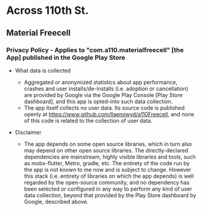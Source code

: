 # Across 110th St.

## Material Freecell

### Privacy Policy - Applies to "com.a110.materialfreecell" [the App] published in the Google Play Store

* What data is collected
  * Aggregated or anonymized statistics about app performance, crashes and user installs/de-installs
    (i.e. adoption or cancellation) are provided by Google via the Google Play Console [Play Store
    dashboard], and this app is opted-into such data collection.
  * The app itself collects no user data. Its source code is published openly at
    https://www.github.com/llaenowyd/a110Freecell, and none of this code is related to the collection
    of user data.

* Disclaimer
  * The app depends on some open source libraries, which in turn also may depend on other open source
    libraries. The directly-declared dependencies are mainstream, highly visible libraries and
    tools, such as mobx-flutter, Metro, gradle, etc. The entirety of the code run by the app is
    not known to me now and is subject to change. However this stack (i.e. entirety of libraries
    on which the app depends) is well regarded by the open-source community, and no dependency has
    been selected or configured in any way to perform any kind of user data collection, beyond
    that provided by the Play Store dashboard by Google, described above. 
